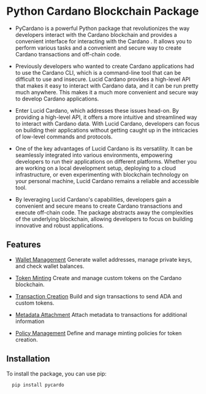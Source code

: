 # Python Cardano Blockchain Package

 - PyCardano is a powerful Python package that revolutionizes the way developers interact with the Cardano blockchain and  provides a convenient interface for interacting with the Cardano . It allows you to perform various tasks and a convenient and secure way to create Cardano transactions and off-chain code.

 - Previously developers who wanted to create Cardano applications had to use the Cardano CLI, which is a command-line tool that can be difficult to use and insecure. Lucid Cardano provides a high-level API that makes it easy to interact with Cardano data, and it can be run pretty much anywhere. This makes it a much more convenient and secure way to develop Cardano applications.

 - Enter Lucid Cardano, which addresses these issues head-on. By providing a high-level API, it offers a more intuitive and streamlined way to interact with Cardano data. With Lucid Cardano, developers can focus on building their applications without getting caught up in the intricacies of low-level commands and protocols.

 - One of the key advantages of Lucid Cardano is its versatility. It can be seamlessly integrated into various environments, empowering developers to run their applications on different platforms. Whether you are working on a local development setup, deploying to a cloud infrastructure, or even experimenting with blockchain technology on your personal machine, Lucid Cardano remains a reliable and accessible tool.

 - By leveraging Lucid Cardano's capabilities, developers gain a convenient and secure means to create Cardano transactions and execute off-chain code. The package abstracts away the complexities of the underlying blockchain, allowing developers to focus on building innovative and robust applications.


## Features

 - [Wallet Management](https://awesomeopensource.com/project/elangosundar/awesome-README-templates)
     Generate wallet addresses, manage private keys, and check wallet balances.
 - [Token Minting](https://github.com/matiassingers/awesome-readme)
        Create and manage custom tokens on the Cardano blockchain.
 - [Transaction Creation](https://bulldogjob.com/news/449-how-to-write-a-good-readme-for-your-github-project)
        Build and sign transactions to send ADA and custom tokens.
  - [Metadata Attachment](https://bulldogjob.com/news/449-how-to-write-a-good-readme-for-your-github-project)
            Attach metadata to transactions for additional information

- [Policy Management](https://bulldogjob.com/news/449-how-to-write-a-good-readme-for-your-github-project)
     Define and manage minting policies for token creation.


## Installation
To install the package, you can use pip:

```bash
  pip install pycardo
```



